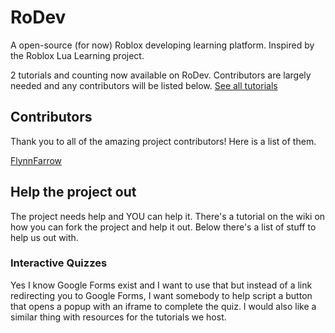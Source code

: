 # RoDev
A open-source (for now) Roblox developing learning platform. Inspired by the Roblox Lua Learning project.

2 tutorials and counting now available on RoDev. Contributors are largely needed and any contributors will be listed below. [See all tutorials](https://flynnfarrow.github.io/RoDev/Tutorials)

## Contributors

Thank you to all of the amazing project contributors! Here is a list of them.

[FlynnFarrow](https://github.com/FlynnFarrow)

## Help the project out

The project needs help and YOU can help it. There's a tutorial on the wiki on how you can fork the project and help it out. Below there's a list of stuff to help us out with.

### Interactive Quizzes

Yes I know Google Forms exist and I want to use that but instead of a link redirecting you to Google Forms, I want somebody to help script a button that opens a popup with an iframe to complete the quiz. I would also like a similar thing with resources for the tutorials we host.

